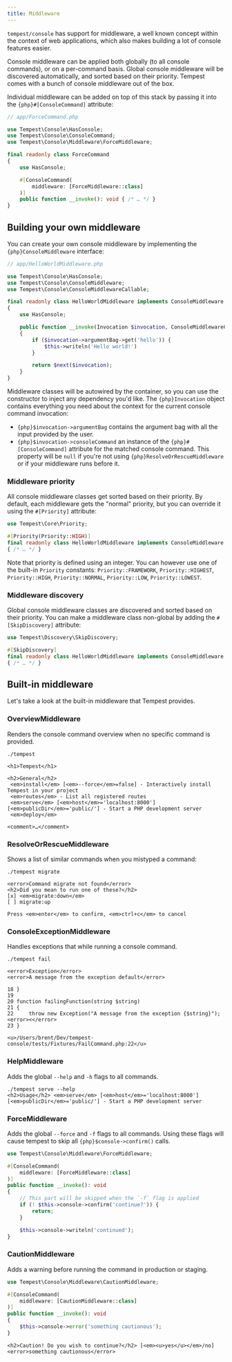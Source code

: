 ```yaml
---
title: Middleware
---
```


`tempest/console` has support for middleware, a well known concept within the context of web applications, which also makes building a lot of console features easier.

Console middleware can be applied both globally (to all console commands), or on a per-command basis. Global console middleware will be discovered automatically, and sorted based on their priority. Tempest comes with a bunch of console middleware out of the box.

Individual middleware can be added on top of this stack by passing it into the `{php}#[ConsoleCommand]` attribute:

```php
// app/ForceCommand.php

use Tempest\Console\HasConsole;
use Tempest\Console\ConsoleCommand;
use Tempest\Console\Middleware\ForceMiddleware;

final readonly class ForceCommand
{
    use HasConsole;

    #[ConsoleCommand(
        middleware: [ForceMiddleware::class]
    )]
    public function __invoke(): void { /* … */ }
}
```

## Building your own middleware

You can create your own console middleware by implementing the `{php}ConsoleMiddleware` interface:

```php
// app/HelloWorldMiddleware.php

use Tempest\Console\HasConsole;
use Tempest\Console\ConsoleMiddleware;
use Tempest\Console\ConsoleMiddlewareCallable;

final readonly class HelloWorldMiddleware implements ConsoleMiddleware
{
    use HasConsole;

    public function __invoke(Invocation $invocation, ConsoleMiddlewareCallable $next): ExitCode|int
    {
        if ($invocation->argumentBag->get('hello')) {
            $this->writeln('Hello world!')
        }

        return $next($invocation);
    }
}
```

Middleware classes will be autowired by the container, so you can use the constructor to inject any dependency you'd like. The `{php}Invocation` object contains everything you need about the context for the current console command invocation:

- `{php}$invocation->argumentBag` contains the argument bag with all the input provided by the user.
- `{php}$invocation->consoleCommand` an instance of the `{php}#[ConsoleCommand]` attribute for the matched console command. This property will be `null` if you're not using `{php}ResolveOrRescueMiddleware` or if your middleware runs before it.

### Middleware priority

All console middleware classes get sorted based on their priority. By default, each middleware gets the "normal" priority, but you can override it using the `#[Priority]` attribute:

```php
use Tempest\Core\Priority;

#[Priority(Priority::HIGH)]
final readonly class HelloWorldMiddleware implements ConsoleMiddleware
{ /* … */ }
```

Note that priority is defined using an integer. You can however use one of the built-in `Priority` constants: `Priority::FRAMEWORK`, `Priority::HIGHEST`, `Priority::HIGH`, `Priority::NORMAL`, `Priority::LOW`, `Priority::LOWEST`.

### Middleware discovery

Global console middleware classes are discovered and sorted based on their priority. You can make a middleware class non-global by adding the `#[SkipDiscovery]` attribute:

```php
use Tempest\Discovery\SkipDiscovery;

#[SkipDiscovery]
final readonly class HelloWorldMiddleware implements ConsoleMiddleware
{ /* … */ }
```

## Built-in middleware


Let's take a look at the built-in middleware that Tempest provides.

### OverviewMiddleware

Renders the console command overview when no specific command is provided.

```console
./tempest

<h1>Tempest</h1>

<h2>General</h2>
 <em>install</em> [<em>--force</em>=false] - Interactively install Tempest in your project
 <em>routes</em> - List all registered routes
 <em>serve</em> [<em>host</em>='localhost:8000'] [<em>publicDir</em>='public/'] - Start a PHP development server
 <em>deploy</em>

<comment>…</comment>
```

### ResolveOrRescueMiddleware

Shows a list of similar commands when you mistyped a command:

```console
./tempest migrate

<error>Command migrate not found</error>
<h2>Did you mean to run one of these?</h2>
[x] <em>migrate:down</em>
[ ] migrate:up

Press <em>enter</em> to confirm, <em>ctrl+c</em> to cancel
```

### ConsoleExceptionMiddleware

Handles exceptions that while running a console command.

```console
./tempest fail

<error>Exception</error>
<error>A message from the exception default</error>

18 }
19
20 function failingFunction(string $string)
21 {
22     throw new Exception("A message from the exception {$string}"); <error><</error>
23 }

<u>/Users/brent/Dev/tempest-console/tests/Fixtures/FailCommand.php:22</u>

```

### HelpMiddleware

Adds the global `--help` and `-h` flags to all commands.

```console
./tempest serve --help
<h2>Usage</h2> <em>serve</em> [<em>host</em>='localhost:8000'] [<em>publicDir</em>='public/'] - Start a PHP development server
```

### ForceMiddleware

Adds the global `--force` and `-f` flags to all commands. Using these flags will cause tempest to skip all `{php}$console->confirm()` calls.

```php
use Tempest\Console\Middleware\ForceMiddleware;

#[ConsoleCommand(
    middleware: [ForceMiddleware::class]
)]
public function __invoke(): void
{
    // This part will be skipped when the `-f` flag is applied
    if (! $this->console->confirm('continue?')) {
        return;
    }

    $this->console->writeln('continued');
}
```

### CautionMiddleware

Adds a warning before running the command in production or staging.

```php
use Tempest\Console\Middleware\CautionMiddleware;

#[ConsoleCommand(
    middleware: [CautionMiddleware::class]
)]
public function __invoke(): void
{
    $this->console->error('something cautionous');
}
```

```console
<h2>Caution! Do you wish to continue?</h2> [<em><u>yes</u></em>/no]
<error>something cautionous</error>
```